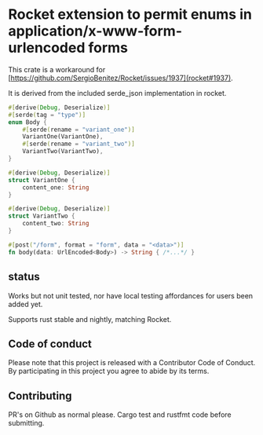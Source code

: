 # Rocket extension to permit enums in application/x-www-form-urlencoded forms

This crate is a workaround for [https://github.com/SergioBenitez/Rocket/issues/1937](rocket#1937).

It is derived from the included serde_json implementation in rocket.

```rust
#[derive(Debug, Deserialize)]
#[serde(tag = "type")]
enum Body {
    #[serde(rename = "variant_one")]
    VariantOne(VariantOne),
    #[serde(rename = "variant_two")]
    VariantTwo(VariantTwo),
}

#[derive(Debug, Deserialize)]
struct VariantOne {
    content_one: String
}

#[derive(Debug, Deserialize)]
struct VariantTwo {
    content_two: String
}

#[post("/form", format = "form", data = "<data>")]
fn body(data: UrlEncoded<Body>) -> String { /*...*/ }
```

## status

Works but not unit tested, nor have local testing affordances for users been added yet.

Supports rust stable and nightly, matching Rocket.

## Code of conduct

Please note that this project is released with a Contributor Code of Conduct. By
participating in this project you agree to abide by its terms.

## Contributing

PR's on Github as normal please. Cargo test and rustfmt code before submitting. 